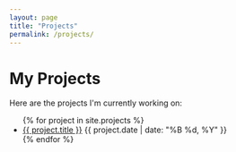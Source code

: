 ```yaml
---
layout: page
title: "Projects"
permalink: /projects/
---
```


# My Projects

Here are the projects I'm currently working on:

<ul>
  {% for project in site.projects %}
    <li>
      <a href="{{ project.url | relative_url }}">{{ project.title }}</a>
      <span class="post-date">{{ project.date | date: "%B %d, %Y" }}</span>
    </li>
  {% endfor %}
</ul>
